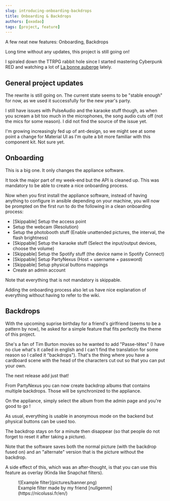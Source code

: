 ```yaml
---
slug: introducing-onboarding-backdrops
title: Onboarding & Backdrops
authors: [oxodao]
tags: [project, feature]
---
```


A few neat new features: Onboarding, Backdrops

<!-- truncate -->

Long time without any updates, this project is still going on!

I spiraled down the TTRPG rabbit hole since I started mastering Cyberpunk RED and watching a lot of [La bonne auberge](https://www.twitch.tv/labonneaubergejdr) lately.

## General project updates

The rewrite is still going on. The current state seems to be "stable enough" for now, as we used it successfully for the new year's party.

I still have issues with PulseAudio and the karaoke stuff though, as when you scream a bit too much in the microphones, the song audio cuts off (not the mics for some reason). I did not find the source of the issue yet.

I'm growing increasingly fed up of ant-design, so we might see at some point a change for Material UI as I'm quite a bit more familiar with this component kit. Not sure yet.

## Onboarding

This is a big one. It only changes the appliance software.

It took the major part of my week-end but the API is cleaned up. This was mandatory to be able to create a nice onboarding process.

Now when you first install the appliance software, instead of having anything to configure in ansible depending on your machine, you will now be prompted on the first run to do the following in a clean onboarding process:
- [Skippable] Setup the access point
- Setup the webcam (Resolution)
- Setup the photobooth stuff (Enable unattended pictures, the interval, the flash brightness)
- [Skippable] Setup the karaoke stuff (Select the input/output devices, choose the volume)
- [Skippable] Setup the Spotify stuff (the device name in Spotify Connect)
- [Skippable] Setup PartyNexus (Host + username + password)
- [Skippable] Setup physical buttons mappings
- Create an admin account

Note that everything that is not mandatory is skippable.

Adding the onboarding process also let us have nice explanation of everything without having to refer to the wiki.

## Backdrops

With the upcoming suprise birthday for a friend's girlfriend (seems to be a pattern by now), he asked for a simple feature that fits perfectly the theme of this project.

She's a fan of Tim Burton movies so he wanted to add "Passe-têtes" (I have no clue what's it called in english and I can't find the translation for some reason so I called it "backdrops"). That's the thing where you have a cardboard scene with the head of the characters cut out so that you can put your own.

The next release add just that!

From PartyNexus you can now create backdrop albums that contains multiple backdrops. Those will be synchronized to the appliance.

On the appliance, simply select the album from the admin page and you're good to go !

As usual, everything is usable in anonymous mode on the backend but physical buttons can be used too.

The backdrop stays on for a minute then disappear (so that people do not forget to reset it after taking a picture).

Note that the software saves both the normal picture (with the backdrop fused on) and an "alternate" version that is the picture without the backdrop.

A side effect of this, which was an after-thought, is that you can use this feature as overlay (Kinda like Snapchat filters).

<figure>
![Example filter](pictures/banner.png)
<figcaption>Example filter made by my friend [nullgemm](https://nicolussi.fr/en/)</figcaption>
</figure>